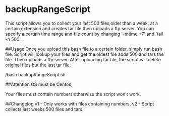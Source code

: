 # backupRangeScript

This script allows you to collect your last 500 files,older than a week, at a certain extension and creates tar file then uploads a ftp server. You can specify a certain time range and file count by changing '-mtime +7' and 'tail -n 500'.

##Usage
Once you upload this bash file to a certain folder, simply run bash file. Script will lookup your files and get the oldest file adds 500 and tars the file. Then uploads a ftp server. After uploading tar file, the script will delete original files but the last tar file.

  /bash backupRangeScript.sh
  
##Attention
OS must be Centos,


Your files must contain numbers otherwise the script won't work.

##Changelog
v1 - Only works with files containing numbers.
v2 - Script collects last weeks 500 files and tars.
